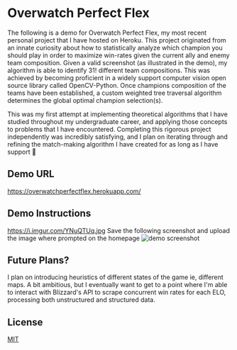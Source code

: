 # Overwatch Perfect Flex
The following is a demo for Overwatch Perfect Flex, my most recent personal project that I have hosted on Heroku. This project originated from an innate curiosity about how to statistically analyze which champion you should play in order to maximize win-rates  given the current ally and enemy team composition. Given a valid screenshot (as illustrated in the demo), my algorithm is able to identify 31! different team compositions. This was achieved by becoming proficient in a widely support computer vision open source library called OpenCV-Python. Once champions composition of the teams have been established, a custom weighted tree traversal algorithm determines the global optimal champion selection(s). 

This was my first attempt at implementing theoretical algorithms that I have studied throughout my undergraduate career, and applying those concepts to problems that I have encountered. Completing this rigorous project independently was incredibly satisfying, and I plan on iterating through and refining the match-making algorithm I have created for as long as I have support 🙂

## Demo URL
https://overwatchperfectflex.herokuapp.com/
## Demo Instructions
https://i.imgur.com/YNuQTUq.jpg
Save the following screenshot and upload the image where prompted on the homepage 
![demo screenshot](https://i.imgur.com/YNuQTUq.jpg)


## Future Plans?

I plan on introducing heuristics of different states of the game ie, different maps. A bit ambitious, but I eventually want to get to a point where I'm able to interact with Blizzard's API to scrape concurrent win rates for each ELO, processing both unstructured and structured data.
## License
[MIT](https://choosealicense.com/licenses/mit/)
